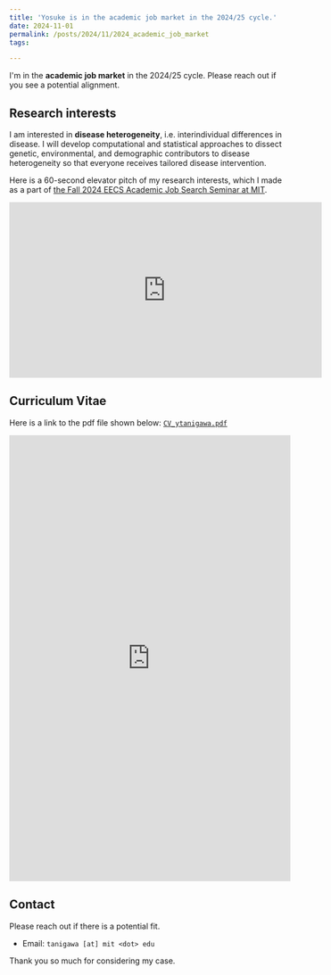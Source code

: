 ```yaml
---
title: 'Yosuke is in the academic job market in the 2024/25 cycle.'
date: 2024-11-01
permalink: /posts/2024/11/2024_academic_job_market
tags:

---
```


I'm in the **academic job market** in the 2024/25 cycle. Please reach out if you see a potential alignment.

## Research interests

I am interested in **disease heterogeneity**, i.e. interindividual differences in disease. I will develop computational and statistical approaches to dissect genetic, environmental, and demographic contributors to disease heterogeneity so that everyone receives tailored disease intervention.

Here is a 60-second elevator pitch of my research interests, which I made as a part of [the Fall 2024 EECS Academic Job Search Seminar at MIT](https://courses.csail.mit.edu/6.9970/).

<iframe width="560" height="315" src="https://www.youtube.com/embed/OfUliq9PhG8?si=zCwFo1V8Dx4I-v-Z" title="YouTube video player" frameborder="0" allow="accelerometer; autoplay; clipboard-write; encrypted-media; gyroscope; picture-in-picture; web-share" referrerpolicy="strict-origin-when-cross-origin" allowfullscreen></iframe>

## Curriculum Vitae

Here is a link to the pdf file shown below: [`CV_ytanigawa.pdf`](https://docs.google.com/file/d/1I20FnZZEuHHqH9pAW6pi2qrs-H372rHM/view)

<iframe src="https://docs.google.com/file/d/1I20FnZZEuHHqH9pAW6pi2qrs-H372rHM/preview" width="100%" height="800em" style="border:none;"></iframe>

## Contact

Please reach out if there is a potential fit.

- Email: `tanigawa [at] mit <dot> edu`

Thank you so much for considering my case.
